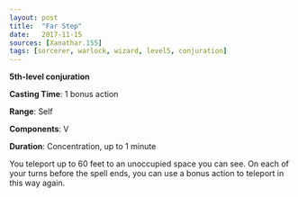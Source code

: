 ```yaml
---
layout: post
title:  "Far Step"
date:   2017-11-15
sources: [Xanathar.155]
tags: [sorcerer, warlock, wizard, level5, conjuration]
---
```


**5th-level conjuration**

**Casting Time**: 1 bonus action

**Range**: Self

**Components**: V

**Duration**: Concentration, up to 1 minute

You teleport up to 60 feet to an unoccupied space you can see. On each of your turns before the spell ends, you can use a bonus action to teleport in this way again.
